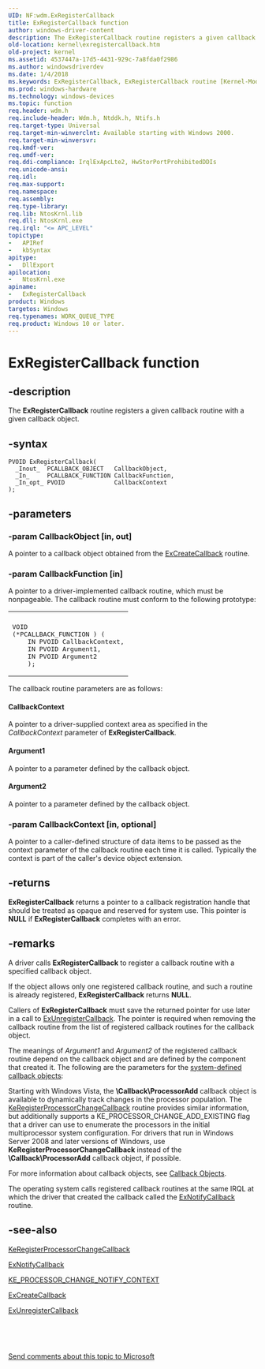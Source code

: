 ```yaml
---
UID: NF:wdm.ExRegisterCallback
title: ExRegisterCallback function
author: windows-driver-content
description: The ExRegisterCallback routine registers a given callback routine with a given callback object.
old-location: kernel\exregistercallback.htm
old-project: kernel
ms.assetid: 4537447a-17d5-4431-929c-7a8fda0f2986
ms.author: windowsdriverdev
ms.date: 1/4/2018
ms.keywords: ExRegisterCallback, ExRegisterCallback routine [Kernel-Mode Driver Architecture], k102_db841434-fe00-448d-b5bb-2c35d1ad0ec4.xml, wdm/ExRegisterCallback, kernel.exregistercallback
ms.prod: windows-hardware
ms.technology: windows-devices
ms.topic: function
req.header: wdm.h
req.include-header: Wdm.h, Ntddk.h, Ntifs.h
req.target-type: Universal
req.target-min-winverclnt: Available starting with Windows 2000.
req.target-min-winversvr: 
req.kmdf-ver: 
req.umdf-ver: 
req.ddi-compliance: IrqlExApcLte2, HwStorPortProhibitedDDIs
req.unicode-ansi: 
req.idl: 
req.max-support: 
req.namespace: 
req.assembly: 
req.type-library: 
req.lib: NtosKrnl.lib
req.dll: NtosKrnl.exe
req.irql: "<= APC_LEVEL"
topictype:
-	APIRef
-	kbSyntax
apitype:
-	DllExport
apilocation:
-	NtosKrnl.exe
apiname:
-	ExRegisterCallback
product: Windows
targetos: Windows
req.typenames: WORK_QUEUE_TYPE
req.product: Windows 10 or later.
---
```


# ExRegisterCallback function


## -description


The <b>ExRegisterCallback</b> routine registers a given callback routine with a given callback object.


## -syntax


````
PVOID ExRegisterCallback(
  _Inout_  PCALLBACK_OBJECT   CallbackObject,
  _In_     PCALLBACK_FUNCTION CallbackFunction,
  _In_opt_ PVOID              CallbackContext
);
````


## -parameters




### -param CallbackObject [in, out]

A pointer to a callback object obtained from the <a href="..\wdm\nf-wdm-excreatecallback.md">ExCreateCallback</a> routine.


### -param CallbackFunction [in]

A pointer to a driver-implemented callback routine, which must be nonpageable. The callback routine must conform to the following prototype:
<div class="code"><span codelanguage=""><table>
<tr>
<th></th>
</tr>
<tr>
<td>
<pre>VOID
(*PCALLBACK_FUNCTION ) (
    IN PVOID CallbackContext,
    IN PVOID Argument1,
    IN PVOID Argument2
    );</pre>
</td>
</tr>
</table></span></div>The callback routine parameters are as follows:




#### CallbackContext

A pointer to a driver-supplied context area as specified in the <i>CallbackContext</i> parameter of <b>ExRegisterCallback</b>.


#### Argument1

A pointer to a parameter defined by the callback object.


#### Argument2

A pointer to a parameter defined by the callback object.


### -param CallbackContext [in, optional]

A pointer to a caller-defined structure of data items to be passed as the context parameter of the callback routine each time it is called. Typically the context is part of the caller's device object extension.


## -returns


<b>ExRegisterCallback</b> returns a pointer to a callback registration handle that should be treated as opaque and reserved for system use. This pointer is <b>NULL</b> if <b>ExRegisterCallback</b> completes with an error.



## -remarks


A driver calls <b>ExRegisterCallback</b> to register a callback routine with a specified callback object.

If the object allows only one registered callback routine, and such a routine is already registered, <b>ExRegisterCallback</b> returns <b>NULL</b>.

Callers of <b>ExRegisterCallback</b> must save the returned pointer for use later in a call to <a href="..\wdm\nf-wdm-exunregistercallback.md">ExUnregisterCallback</a>. The pointer is required when removing the callback routine from the list of registered callback routines for the callback object.

The meanings of <i>Argument1</i> and <i>Argument2</i> of the registered callback routine depend on the callback object and are defined by the component that created it. The following are the parameters for the <a href="https://msdn.microsoft.com/1f1a2fc1-e698-41f7-84e4-9db091def690">system-defined callback objects</a>:



Starting with Windows Vista, the <b>\Callback\ProcessorAdd</b> callback object is available to dynamically track changes in the processor population. The <a href="..\wdm\nf-wdm-keregisterprocessorchangecallback.md">KeRegisterProcessorChangeCallback</a> routine provides similar information, but additionally supports a KE_PROCESSOR_CHANGE_ADD_EXISTING flag that a driver can use to enumerate the processors in the initial multiprocessor system configuration. For drivers that run in Windows Server 2008 and later versions of Windows, use <b>KeRegisterProcessorChangeCallback</b> instead of the <b>\Callback\ProcessorAdd</b> callback object, if possible.

For more information about callback objects, see <a href="https://msdn.microsoft.com/library/windows/hardware/ff540718">Callback Objects</a>.

The operating system calls registered callback routines at the same IRQL at which the driver that created the callback called the <a href="..\wdm\nf-wdm-exnotifycallback.md">ExNotifyCallback</a> routine.



## -see-also

<a href="..\wdm\nf-wdm-keregisterprocessorchangecallback.md">KeRegisterProcessorChangeCallback</a>

<a href="..\wdm\nf-wdm-exnotifycallback.md">ExNotifyCallback</a>

<a href="..\wdm\ns-wdm-_ke_processor_change_notify_context.md">KE_PROCESSOR_CHANGE_NOTIFY_CONTEXT</a>

<a href="..\wdm\nf-wdm-excreatecallback.md">ExCreateCallback</a>

<a href="..\wdm\nf-wdm-exunregistercallback.md">ExUnregisterCallback</a>

 

 

<a href="mailto:wsddocfb@microsoft.com?subject=Documentation%20feedback [kernel\kernel]:%20ExRegisterCallback routine%20 RELEASE:%20(1/4/2018)&amp;body=%0A%0APRIVACY STATEMENT%0A%0AWe use your feedback to improve the documentation. We don't use your email address for any other purpose, and we'll remove your email address from our system after the issue that you're reporting is fixed. While we're working to fix this issue, we might send you an email message to ask for more info. Later, we might also send you an email message to let you know that we've addressed your feedback.%0A%0AFor more info about Microsoft's privacy policy, see http://privacy.microsoft.com/en-us/default.aspx." title="Send comments about this topic to Microsoft">Send comments about this topic to Microsoft</a>

